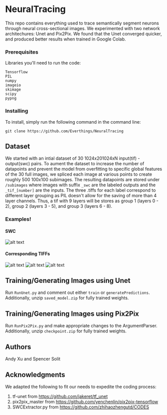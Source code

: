 # NeuralTracing
This repo contains everything used to trace semantically segment neurons through neural cross-sectional images. We experimented with two network architechures: Unet and Pix2Pix. We found that the Unet converged quicker, and produced better results when trained in Google Colab.

### Prerequisites
Libraries you'll need to run the code:
```
Tensorflow
PIL
numpy
imageio
skimage
scipy
pypng
```

### Installing
To install, simply run the following command in the command line:
```
git clone https://github.com/Everthings/NeuralTracing
```

## Dataset
We started with an intial dataset of 30 1024x201024xN input(tif) - output(swc) pairs. To aument the dataset to increase the number of datapoints and prevent the model from overfitting to specific global features of the 30 full images, we spliced each image at various points to create roughly 500 100x100 subimages. The resulting datapoints are stored under ``/subimages`` where images with suffix ``_swc`` are the labeled outputs and the ``_tif_[number]`` are the inputs. The three .tiffs for each label correspond to different layer grouping as PIL doesn't allow for the saving of more than 4 layer channels. Thus, a tif with 9 layers will be stores as group 1 (layers 0 - 2), group 2 (layers 3 - 5), and group 3 (layers 6 - 8).

### Examples!
#### SWC
![alt text](https://user-images.githubusercontent.com/16503485/57531125-c4c8c200-7306-11e9-8593-43c9812788bf.png)

#### Corresponding TIFFs
![alt text](https://user-images.githubusercontent.com/16503485/57531129-c6928580-7306-11e9-9289-0d0b10af4a19.png)
![alt text](https://user-images.githubusercontent.com/16503485/57531133-c85c4900-7306-11e9-8675-7cc8cebf1bac.png)
![alt text](https://user-images.githubusercontent.com/16503485/57531135-c98d7600-7306-11e9-9d2f-0bacb29e4524.png)

## Training/Generating Images using Unet
Run ```RunUnet.py``` and comment out either ```train``` or ```generatePredictions```. Additionally, unzip ```saved_model.zip``` for fully trained weights.

## Training/Generating Images using Pix2Pix
Run ```RunPix2Pix.py``` and make appropriate changes to the ArgumentParser. Additionally, unzip ```checkpoint.zip``` for fully trained weights.

## Authors
Andy Xu and Spencer Solit

## Acknowledgments
We adapted the following to fit our needs to expedite the coding process:
1. tf-unet from https://github.com/jakeret/tf_unet
2. pix2pix_master from https://github.com/yenchenlin/pix2pix-tensorflow
3. SWCExtractor.py from https://github.com/zhihaozhengutd/CODES

